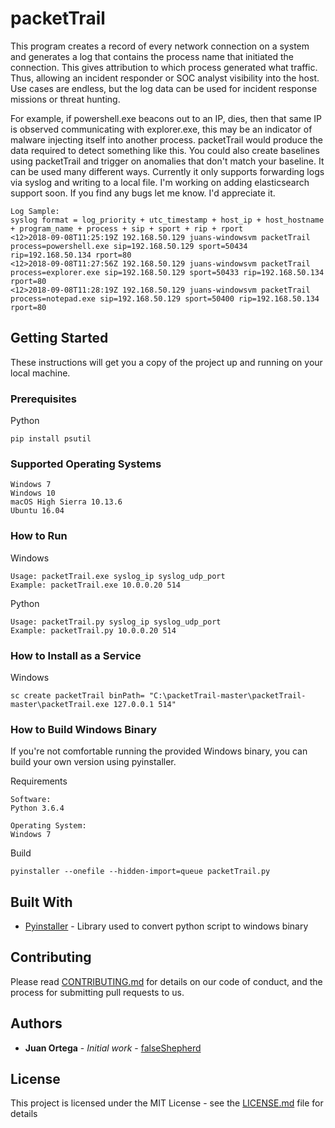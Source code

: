 # packetTrail

This program creates a record of every network connection on a system and generates a log that contains the process name that initiated the connection. This gives attribution to which process generated what traffic. Thus, allowing an incident responder or SOC analyst visibility into the host. Use cases are endless, but the log data can be used for incident response missions or threat hunting. 

For example, if powershell.exe beacons out to an IP, dies, then that same IP is observed communicating with explorer.exe, this may be an indicator of malware injecting itself into another process. packetTrail would produce the data required to detect something like this. You could also create baselines using packetTrail and trigger on anomalies that don't match your baseline. It can be used many different ways. Currently it only supports forwarding logs via syslog and writing to a local file. I'm working on adding elasticsearch support soon. If you find any bugs let me know. I'd appreciate it. 
   
```
Log Sample:
syslog format = log_priority + utc_timestamp + host_ip + host_hostname + program_name + process + sip + sport + rip + rport
<12>2018-09-08T11:25:19Z 192.168.50.129 juans-windowsvm packetTrail process=powershell.exe sip=192.168.50.129 sport=50434 rip=192.168.50.134 rport=80
<12>2018-09-08T11:27:56Z 192.168.50.129 juans-windowsvm packetTrail process=explorer.exe sip=192.168.50.129 sport=50433 rip=192.168.50.134 rport=80
<12>2018-09-08T11:28:19Z 192.168.50.129 juans-windowsvm packetTrail process=notepad.exe sip=192.168.50.129 sport=50400 rip=192.168.50.134 rport=80
```

## Getting Started

These instructions will get you a copy of the project up and running on your local machine.  

### Prerequisites

Python
```
pip install psutil
```

### Supported Operating Systems
```
Windows 7
Windows 10
macOS High Sierra 10.13.6
Ubuntu 16.04
```

### How to Run

Windows
```
Usage: packetTrail.exe syslog_ip syslog_udp_port
Example: packetTrail.exe 10.0.0.20 514
```

Python
```
Usage: packetTrail.py syslog_ip syslog_udp_port
Example: packetTrail.py 10.0.0.20 514
```

### How to Install as a Service

Windows
```
sc create packetTrail binPath= "C:\packetTrail-master\packetTrail-master\packetTrail.exe 127.0.0.1 514"
```

### How to Build Windows Binary 
If you're not comfortable running the provided Windows binary, you can build your own version using pyinstaller.

Requirements
```
Software:
Python 3.6.4 

Operating System:
Windows 7
```

Build
```
pyinstaller --onefile --hidden-import=queue packetTrail.py
```

## Built With

* [Pyinstaller](https://www.pyinstaller.org) - Library used to convert python script to windows binary 


## Contributing

Please read [CONTRIBUTING.md](https://gist.github.com/PurpleBooth/b24679402957c63ec426) for details on our code of conduct, and the process for submitting pull requests to us.

## Authors

* **Juan Ortega** - *Initial work* - [falseShepherd](https://github.com/ucatech)

## License

This project is licensed under the MIT License - see the [LICENSE.md](LICENSE.md) file for details



